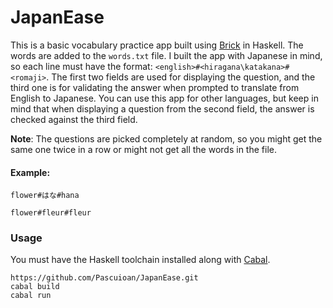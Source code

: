 # JapanEase
This is a basic vocabulary practice app built using [Brick](https://hackage.haskell.org/package/brick) in Haskell. The words are added to the `words.txt` file. I built the app with Japanese in mind, so each line must have the format: ```<english>#<hiragana\katakana>#<romaji>```. The first two fields are used for displaying the question, and the third one is for validating the answer when prompted to translate from English to Japanese. You can use this app for other languages, but keep in mind that when displaying a question from the second field, the answer is checked against the third field.

**Note**: The questions are picked completely at random, so you might get the same one twice in a row or might not get all the words in the file.

#### Example:

`flower#はな#hana` 

`flower#fleur#fleur`
### Usage
You must have the Haskell toolchain installed along with [Cabal](https://www.haskell.org/cabal/).
```
https://github.com/Pascuioan/JapanEase.git
cabal build
cabal run
```